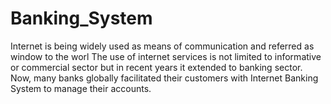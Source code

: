 # Banking_System
Internet is being widely used as means of communication and referred as window to the worl  The use of internet services is not limited to informative or commercial sector but in recent years it extended to banking sector. Now, many banks globally facilitated their customers with Internet Banking System to manage their accounts.

